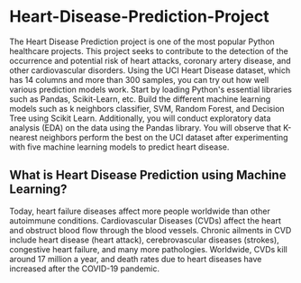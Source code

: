 # Heart-Disease-Prediction-Project
The Heart Disease Prediction project is one of the most popular Python healthcare projects. This project seeks to contribute to the detection of the occurrence and potential risk of heart attacks, coronary artery disease, and other cardiovascular disorders.
Using the UCI Heart Disease dataset, which has 14 columns and more than 300 samples, you can try out how well various prediction models work. Start by loading Python's essential libraries such as Pandas, Scikit-Learn, etc. Build the different machine learning models such as k neighbors classifier, SVM, Random Forest, and Decision Tree using Scikit Learn. Additionally, you will conduct exploratory data analysis (EDA) on the data using the Pandas library. You will observe that K-nearest neighbors perform the best on the UCI dataset after experimenting with five machine learning models to predict heart disease. 

## What is Heart Disease Prediction using Machine Learning?
Today, heart failure diseases affect more people worldwide than other autoimmune conditions. Cardiovascular Diseases (CVDs) affect the heart and obstruct blood flow through the blood vessels. Chronic ailments in CVD include heart disease (heart attack), cerebrovascular diseases (strokes), congestive heart failure, and many more pathologies. Worldwide, CVDs kill around 17 million a year, and death rates due to heart diseases have increased after the COVID-19 pandemic.
